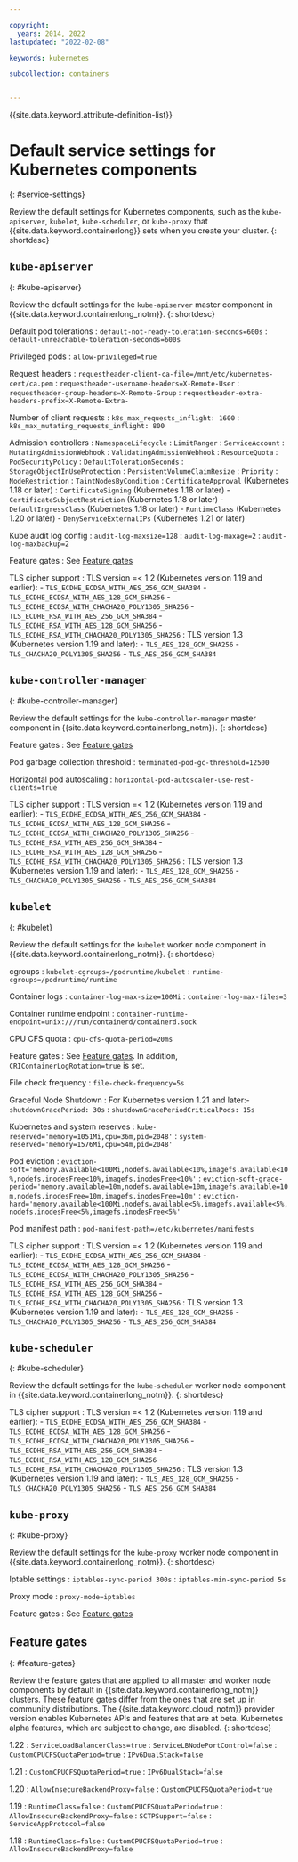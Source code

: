 ```yaml
---

copyright: 
  years: 2014, 2022
lastupdated: "2022-02-08"

keywords: kubernetes

subcollection: containers


---
```


{{site.data.keyword.attribute-definition-list}}


# Default service settings for Kubernetes components
{: #service-settings}

Review the default settings for Kubernetes components, such as the `kube-apiserver`, `kubelet`, `kube-scheduler`, or `kube-proxy` that {{site.data.keyword.containerlong}} sets when you create your cluster. 
{: shortdesc}



## `kube-apiserver`
{: #kube-apiserver}

Review the default settings for the `kube-apiserver` master component in {{site.data.keyword.containerlong_notm}}. 
{: shortdesc}

Default pod tolerations
:   `default-not-ready-toleration-seconds=600s`
:   `default-unreachable-toleration-seconds=600s`

Privileged pods
:   `allow-privileged=true`

Request headers
:   `requestheader-client-ca-file=/mnt/etc/kubernetes-cert/ca.pem`
:   `requestheader-username-headers=X-Remote-User`
:   `requestheader-group-headers=X-Remote-Group`
:   `requestheader-extra-headers-prefix=X-Remote-Extra-`

Number of client requests
:   `k8s_max_requests_inflight: 1600`
:   `k8s_max_mutating_requests_inflight: 800`

Admission controllers
:   `NamespaceLifecycle`
:   `LimitRanger`
:   `ServiceAccount`
:   `MutatingAdmissionWebhook`
:   `ValidatingAdmissionWebhook`
:   `ResourceQuota`
:   `PodSecurityPolicy`
:   `DefaultTolerationSeconds`
:   `StorageObjectInUseProtection`
:   `PersistentVolumeClaimResize`
:   `Priority`
:   `NodeRestriction`
:   `TaintNodesByCondition`
:   `CertificateApproval` (Kubernetes 1.18 or later)
:   `CertificateSigning` (Kubernetes 1.18 or later)
    - `CertificateSubjectRestriction` (Kubernetes 1.18 or later)
    - `DefaultIngressClass` (Kubernetes 1.18 or later)
    - `RuntimeClass` (Kubernetes 1.20 or later)
    - `DenyServiceExternalIPs` (Kubernetes 1.21 or later)
    
Kube audit log config
:   `audit-log-maxsize=128`
:   `audit-log-maxage=2`
:   `audit-log-maxbackup=2`

Feature gates 
:   See [Feature gates](#feature-gates) 

TLS cipher support
:   TLS version =< 1.2 (Kubernetes version 1.19 and earlier):
    - `TLS_ECDHE_ECDSA_WITH_AES_256_GCM_SHA384`
    - `TLS_ECDHE_ECDSA_WITH_AES_128_GCM_SHA256`
    - `TLS_ECDHE_ECDSA_WITH_CHACHA20_POLY1305_SHA256`
    - `TLS_ECDHE_RSA_WITH_AES_256_GCM_SHA384`
    - `TLS_ECDHE_RSA_WITH_AES_128_GCM_SHA256`
    - `TLS_ECDHE_RSA_WITH_CHACHA20_POLY1305_SHA256`
:   TLS version 1.3 (Kubernetes version 1.19 and later):
    - `TLS_AES_128_GCM_SHA256`
    - `TLS_CHACHA20_POLY1305_SHA256`
    - `TLS_AES_256_GCM_SHA384`


## `kube-controller-manager`
{: #kube-controller-manager}

Review the default settings for the `kube-controller-manager` master component in {{site.data.keyword.containerlong_notm}}. 
{: shortdesc}


Feature gates
:   See [Feature gates](#feature-gates)

Pod garbage collection threshold
:   `terminated-pod-gc-threshold=12500`

Horizontal pod autoscaling
:   `horizontal-pod-autoscaler-use-rest-clients=true`

TLS cipher support
:   TLS version =< 1.2 (Kubernetes version 1.19 and earlier):
    - `TLS_ECDHE_ECDSA_WITH_AES_256_GCM_SHA384`
    - `TLS_ECDHE_ECDSA_WITH_AES_128_GCM_SHA256`
    - `TLS_ECDHE_ECDSA_WITH_CHACHA20_POLY1305_SHA256`
    - `TLS_ECDHE_RSA_WITH_AES_256_GCM_SHA384`
    - `TLS_ECDHE_RSA_WITH_AES_128_GCM_SHA256`
    - `TLS_ECDHE_RSA_WITH_CHACHA20_POLY1305_SHA256`
:   TLS version 1.3 (Kubernetes version 1.19 and later):
    - `TLS_AES_128_GCM_SHA256`
    - `TLS_CHACHA20_POLY1305_SHA256`
    - `TLS_AES_256_GCM_SHA384`



## `kubelet`
{: #kubelet}

Review the default settings for the `kubelet` worker node component in {{site.data.keyword.containerlong_notm}}. 
{: shortdesc}



cgroups 
:   `kubelet-cgroups=/podruntime/kubelet`
:   `runtime-cgroups=/podruntime/runtime`

Container logs
:   `container-log-max-size=100Mi`
:   `container-log-max-files=3`

Container runtime endpoint
:   `container-runtime-endpoint=unix:///run/containerd/containerd.sock`

CPU CFS quota
:   `cpu-cfs-quota-period=20ms`

Feature gates
:   See [Feature gates](#feature-gates). In addition, `CRIContainerLogRotation=true` is set.

File check frequency
:   `file-check-frequency=5s`

Graceful Node Shutdown
:   For Kubernetes version 1.21 and later:- `shutdownGracePeriod: 30s`
:   `shutdownGracePeriodCriticalPods: 15s`

Kubernetes and system reserves
:   `kube-reserved='memory=1051Mi,cpu=36m,pid=2048'`
:   `system-reserved='memory=1576Mi,cpu=54m,pid=2048'`

Pod eviction
:   `eviction-soft='memory.available<100Mi,nodefs.available<10%,imagefs.available<10%,nodefs.inodesFree<10%,imagefs.inodesFree<10%'`
:   `eviction-soft-grace-period='memory.available=10m,nodefs.available=10m,imagefs.available=10m,nodefs.inodesFree=10m,imagefs.inodesFree=10m'`
:   `eviction-hard='memory.available<100Mi,nodefs.available<5%,imagefs.available<5%,nodefs.inodesFree<5%,imagefs.inodesFree<5%'`

Pod manifest path
:   `pod-manifest-path=/etc/kubernetes/manifests`

TLS cipher support
:   TLS version =< 1.2 (Kubernetes version 1.19 and earlier):
    - `TLS_ECDHE_ECDSA_WITH_AES_256_GCM_SHA384`
    - `TLS_ECDHE_ECDSA_WITH_AES_128_GCM_SHA256`
    - `TLS_ECDHE_ECDSA_WITH_CHACHA20_POLY1305_SHA256`
    - `TLS_ECDHE_RSA_WITH_AES_256_GCM_SHA384`
    - `TLS_ECDHE_RSA_WITH_AES_128_GCM_SHA256`
    - `TLS_ECDHE_RSA_WITH_CHACHA20_POLY1305_SHA256`
:   TLS version 1.3 (Kubernetes version 1.19 and later): 
    - `TLS_AES_128_GCM_SHA256`
    - `TLS_CHACHA20_POLY1305_SHA256`
    - `TLS_AES_256_GCM_SHA384`


## `kube-scheduler`
{: #kube-scheduler}

Review the default settings for the `kube-scheduler` worker node component in {{site.data.keyword.containerlong_notm}}. 
{: shortdesc}

TLS cipher support
:   TLS version =< 1.2 (Kubernetes version 1.19 and earlier):
    - `TLS_ECDHE_ECDSA_WITH_AES_256_GCM_SHA384`
    - `TLS_ECDHE_ECDSA_WITH_AES_128_GCM_SHA256`
    - `TLS_ECDHE_ECDSA_WITH_CHACHA20_POLY1305_SHA256`
    - `TLS_ECDHE_RSA_WITH_AES_256_GCM_SHA384`
    - `TLS_ECDHE_RSA_WITH_AES_128_GCM_SHA256`
    - `TLS_ECDHE_RSA_WITH_CHACHA20_POLY1305_SHA256`
:   TLS version 1.3 (Kubernetes version 1.19 and later):
    - `TLS_AES_128_GCM_SHA256`
    - `TLS_CHACHA20_POLY1305_SHA256`
    - `TLS_AES_256_GCM_SHA384`


## `kube-proxy`
{: #kube-proxy}

Review the default settings for the `kube-proxy` worker node component in {{site.data.keyword.containerlong_notm}}. 
{: shortdesc}

Iptable settings
:   `iptables-sync-period 300s`
:   `iptables-min-sync-period 5s`

Proxy mode
:   `proxy-mode=iptables`

Feature gates
:   See [Feature gates](#feature-gates)




## Feature gates
{: #feature-gates}

Review the feature gates that are applied to all master and worker node components by default in {{site.data.keyword.containerlong_notm}} clusters. These feature gates differ from the ones that are set up in community distributions. The {{site.data.keyword.cloud_notm}} provider version enables Kubernetes APIs and features that are at beta. Kubernetes alpha features, which are subject to change, are disabled.
{: shortdesc}



1.22
:   `ServiceLoadBalancerClass=true`
:  `ServiceLBNodePortControl=false`
:   `CustomCPUCFSQuotaPeriod=true`
:   `IPv6DualStack=false`

1.21
:   `CustomCPUCFSQuotaPeriod=true`
:   `IPv6DualStack=false`

1.20
:   `AllowInsecureBackendProxy=false`
:   `CustomCPUCFSQuotaPeriod=true`

1.19
:   `RuntimeClass=false`
:   `CustomCPUCFSQuotaPeriod=true`
:   `AllowInsecureBackendProxy=false`
:   `SCTPSupport=false`
:   `ServiceAppProtocol=false`

1.18
:   `RuntimeClass=false`
:   `CustomCPUCFSQuotaPeriod=true`
:   `AllowInsecureBackendProxy=false`





